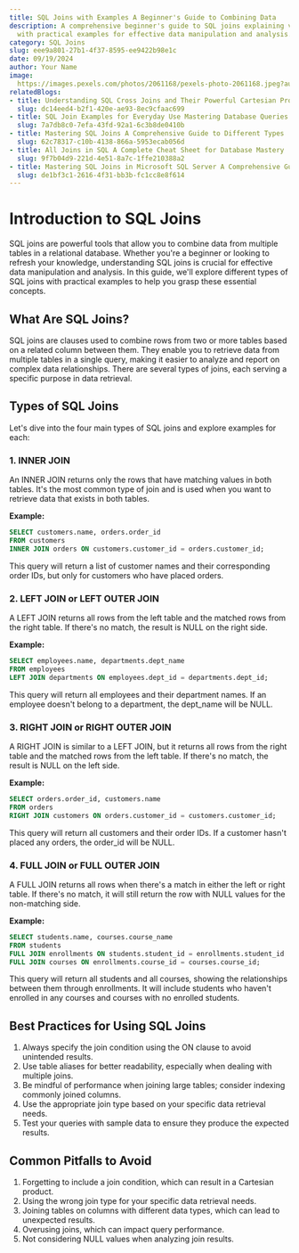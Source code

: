 ```yaml
---
title: SQL Joins with Examples A Beginner's Guide to Combining Data
description: A comprehensive beginner's guide to SQL joins explaining various types
  with practical examples for effective data manipulation and analysis.
category: SQL Joins
slug: eee9a801-27b1-4f37-8595-ee9422b98e1c
date: 09/19/2024
author: Your Name
image: 
  https://images.pexels.com/photos/2061168/pexels-photo-2061168.jpeg?auto=compress&cs=tinysrgb&w=600
relatedBlogs:
- title: Understanding SQL Cross Joins and Their Powerful Cartesian Product
  slug: dc14eed4-b2f1-420e-ae93-8ec9cfaac699
- title: SQL Join Examples for Everyday Use Mastering Database Queries
  slug: 7a7db8c0-7efa-43fd-92a1-6c3b8de0410b
- title: Mastering SQL Joins A Comprehensive Guide to Different Types
  slug: 62c78317-c10b-4138-866a-5953ecab056d
- title: All Joins in SQL A Complete Cheat Sheet for Database Mastery
  slug: 9f7b04d9-221d-4e51-8a7c-1ffe210388a2
- title: Mastering SQL Joins in Microsoft SQL Server A Comprehensive Guide
  slug: de1bf3c1-2616-4f31-bb3b-fc1cc8e8f614
---
```


# Introduction to SQL Joins

SQL joins are powerful tools that allow you to combine data from multiple tables in a relational database. Whether you're a beginner or looking to refresh your knowledge, understanding SQL joins is crucial for effective data manipulation and analysis. In this guide, we'll explore different types of SQL joins with practical examples to help you grasp these essential concepts.

## What Are SQL Joins?

SQL joins are clauses used to combine rows from two or more tables based on a related column between them. They enable you to retrieve data from multiple tables in a single query, making it easier to analyze and report on complex data relationships. There are several types of joins, each serving a specific purpose in data retrieval.

## Types of SQL Joins

Let's dive into the four main types of SQL joins and explore examples for each:

### 1. INNER JOIN

An INNER JOIN returns only the rows that have matching values in both tables. It's the most common type of join and is used when you want to retrieve data that exists in both tables.

**Example:**
```sql
SELECT customers.name, orders.order_id
FROM customers
INNER JOIN orders ON customers.customer_id = orders.customer_id;
```
This query will return a list of customer names and their corresponding order IDs, but only for customers who have placed orders.

### 2. LEFT JOIN or LEFT OUTER JOIN

A LEFT JOIN returns all rows from the left table and the matched rows from the right table. If there's no match, the result is NULL on the right side.

**Example:**
```sql
SELECT employees.name, departments.dept_name
FROM employees
LEFT JOIN departments ON employees.dept_id = departments.dept_id;
```
This query will return all employees and their department names. If an employee doesn't belong to a department, the dept_name will be NULL.

### 3. RIGHT JOIN or RIGHT OUTER JOIN

A RIGHT JOIN is similar to a LEFT JOIN, but it returns all rows from the right table and the matched rows from the left table. If there's no match, the result is NULL on the left side.

**Example:**
```sql
SELECT orders.order_id, customers.name
FROM orders
RIGHT JOIN customers ON orders.customer_id = customers.customer_id;
```
This query will return all customers and their order IDs. If a customer hasn't placed any orders, the order_id will be NULL.

### 4. FULL JOIN or FULL OUTER JOIN

A FULL JOIN returns all rows when there's a match in either the left or right table. If there's no match, it will still return the row with NULL values for the non-matching side.

**Example:**
```sql
SELECT students.name, courses.course_name
FROM students
FULL JOIN enrollments ON students.student_id = enrollments.student_id
FULL JOIN courses ON enrollments.course_id = courses.course_id;
```
This query will return all students and all courses, showing the relationships between them through enrollments. It will include students who haven't enrolled in any courses and courses with no enrolled students.

## Best Practices for Using SQL Joins

1. Always specify the join condition using the ON clause to avoid unintended results.  
2. Use table aliases for better readability, especially when dealing with multiple joins.  
3. Be mindful of performance when joining large tables; consider indexing commonly joined columns.  
4. Use the appropriate join type based on your specific data retrieval needs.  
5. Test your queries with sample data to ensure they produce the expected results.  

## Common Pitfalls to Avoid

1. Forgetting to include a join condition, which can result in a Cartesian product.  
2. Using the wrong join type for your specific data retrieval needs.  
3. Joining tables on columns with different data types, which can lead to unexpected results.  
4. Overusing joins, which can impact query performance.  
5. Not considering NULL values when analyzing join results.  
